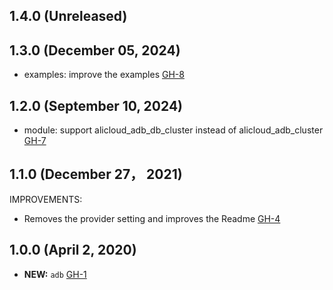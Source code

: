 ## 1.4.0 (Unreleased)
## 1.3.0 (December 05, 2024)

- examples: improve the examples [GH-8](https://github.com/alibabacloud-automation/terraform-alicloud-analyticdb-mysql/pull/8/files)

## 1.2.0 (September 10, 2024)

- module: support alicloud_adb_db_cluster instead of alicloud_adb_cluster [GH-7](https://github.com/alibabacloud-automation/terraform-alicloud-analyticdb-mysql/pull/7)

## 1.1.0 (December 27， 2021)

IMPROVEMENTS:

- Removes the provider setting and improves the Readme [GH-4](https://github.com/terraform-alicloud-modules/terraform-alicloud-analyticdb-mysql/pull/4)

## 1.0.0 (April 2, 2020)

- **NEW:** `adb` [GH-1](https://github.com/terraform-alicloud-modules/terraform-alicloud-analyticdb-mysql/pull/1)


